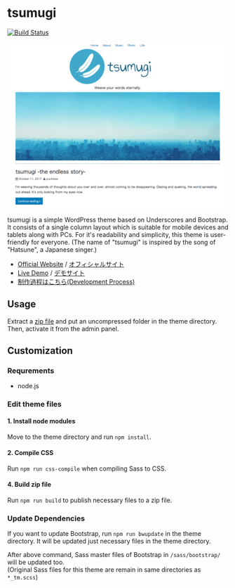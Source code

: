 # tsumugi

[![Build Status](https://travis-ci.org/littlebirdjp/tsumugi.svg?branch=master)](https://travis-ci.org/littlebirdjp/tsumugi)

![](screenshot.png?raw=true)

tsumugi is a simple WordPress theme based on Underscores and Bootstrap. It consists of a single column layout which is suitable for mobile devices and tablets along with PCs. For it's readability and simplicity, this theme is user-friendly for everyone. (The name of "tsumugi" is inspired by the song of "Hatsune", a Japanese singer.)

- [Official Website](http://littlebirdjp.github.io/tsumugi/) / [オフィシャルサイト](http://littlebirdjp.github.io/tsumugi/ja/)
- [Live Demo](http://tsumugi.halfmoon.jp/) / [デモサイト](http://tsumugi.halfmoon.jp/ja/)
- [制作過程はこちら(Development Process)](https://github.com/littlebirdjp/tsumugi/wiki/%E5%88%B6%E4%BD%9C%E9%81%8E%E7%A8%8B)

## Usage

Extract a [zip file](https://github.com/littlebirdjp/tsumugi/releases) and put an uncompressed folder in the theme directory.  
Then, activate it from the admin panel.

## Customization

### Requrements

- node.js

### Edit theme files

#### 1. Install node modules

Move to the theme directory and run `npm install`.

#### 2. Compile CSS

Run `npm run css-compile` when compiling Sass to CSS.

#### 4. Build zip file

Run `npm run build` to publish necessary files to a zip file.

### Update Dependencies

If you want to update Bootstrap, run `npm run bwupdate` in the theme directory. It will be updated just necessary files in the theme directory.

After above command, Sass master files of Bootstrap in `/sass/bootstrap/` will be updated too.  
(Original Sass files for this theme are remain in same directories as `*_tm.scss`)
